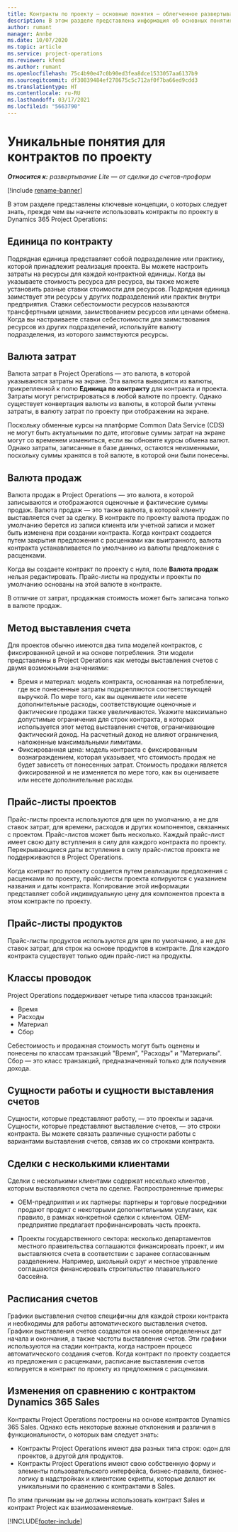 ```yaml
---
title: Контракты по проекту — основные понятия — облегченное развертывание
description: В этом разделе представлена информация об основных понятиях контрактов по проекту.
author: rumant
manager: Annbe
ms.date: 10/07/2020
ms.topic: article
ms.service: project-operations
ms.reviewer: kfend
ms.author: rumant
ms.openlocfilehash: 75c4b90e47c0b90ed3fea8dce1533057aa6137b9
ms.sourcegitcommit: df30839484ef278675c5c712af0f7ba66ed9cdd3
ms.translationtype: HT
ms.contentlocale: ru-RU
ms.lasthandoff: 03/17/2021
ms.locfileid: "5663790"
---
```

# <a name="concepts-unique-to-project-contracts"></a>Уникальные понятия для контрактов по проекту

_**Относится к:** развертывание Lite — от сделки до счетов-проформ_

[!include [rename-banner](~/includes/cc-data-platform-banner.md)]

В этом разделе представлены ключевые концепции, о которых следует знать, прежде чем вы начнете использовать контракты по проекту в Dynamics 365 Project Operations:

## <a name="contracting-unit"></a>Единица по контракту

Подрядная единица представляет собой подразделение или практику, которой принадлежит реализация проекта. Вы можете настроить затраты на ресурсы для каждой контрактной единицы. Когда вы указываете стоимость ресурса для ресурса, вы также можете установить разные ставки стоимости для ресурсов. Подрядная единица заимствует эти ресурсы у других подразделений или практик внутри предприятия. Ставки себестоимости ресурсов называются трансфертными ценами, заимствованием ресурсов или ценами обмена. Когда вы настраиваете ставки себестоимости для заимствования ресурсов из других подразделений, используйте валюту подразделения, из которого заимствуются ресурсы.

## <a name="cost-currency"></a>Валюта затрат

Валюта затрат в Project Operations — это валюта, в которой указываются затраты на экране. Эта валюта выводится из валюты, прикрепленной к полю **Единица по контракту** для контракта и проекта. Затраты могут регистрироваться в любой валюте по проекту. Однако существует конвертация валюты из валюты, в которой были учтены затраты, в валюту затрат по проекту при отображении на экране.

Поскольку обменные курсы на платформе Common Data Service (CDS) не могут быть актуальными по дате, итоговые суммы затрат на экране могут со временем измениться, если вы обновите курсы обмена валют. Однако затраты, записанные в базе данных, остаются неизменными, поскольку суммы хранятся в той валюте, в которой они были понесены.

## <a name="sales-currency"></a>Валюта продаж

Валюта продаж в Project Operations — это валюта, в которой записываются и отображаются оценочные и фактические суммы продаж. Валюта продаж — это также валюта, в которой клиенту выставляется счет за сделку. В контракте по проекту валюта продаж по умолчанию берется из записи клиента или учетной записи и может быть изменена при создании контракта. Когда контракт создается путем закрытия предложения с расценками как выигранного, валюта контракта устанавливается по умолчанию из валюты предложения с расценками.

Когда вы создаете контракт по проекту с нуля, поле **Валюта продаж** нельзя редактировать. Прайс-листы на продукты и проекты по умолчанию основаны на этой валюте в контракте.

В отличие от затрат, продажная стоимость может быть записана только в валюте продаж.

## <a name="billing-method"></a>Метод выставления счета

Для проектов обычно имеются два типа моделей контрактов, с фиксированной ценой и на основе потребления. Эти модели представлены в Project Operations как методы выставления счетов с двумя возможными значениями:

- Время и материал: модель контракта, основанная на потреблении, где все понесенные затраты подкрепляются соответствующей выручкой. По мере того, как вы оцениваете или несете дополнительные расходы, соответствующие оценочные и фактические продажи также увеличиваются. Укажите максимально допустимые ограничения для строк контракта, в которых используется этот метод выставления счетов, ограничивающие фактический доход. На расчетный доход не влияют ограничения, наложенные максимальными лимитами.
- Фиксированная цена: модель контракта с фиксированным вознаграждением, которая указывает, что стоимость продаж не будет зависеть от понесенных затрат. Стоимость продажи является фиксированной и не изменяется по мере того, как вы оцениваете или несете дополнительные расходы.

## <a name="project-price-lists"></a>Прайс-листы проектов

Прайс-листы проекта используются для цен по умолчанию, а не для ставок затрат, для времени, расходов и других компонентов, связанных с проектом. Прайс-листов может быть несколько. Каждый прайс-лист имеет свою дату вступления в силу для каждого контракта по проекту. Перекрывающиеся даты вступления в силу прайс-листов проекта не поддерживаются в Project Operations.

Когда контракт по проекту создается путем реализации предложения с расценками по проекту, прайс-листы проекта копируются с указанием названия и даты контракта. Копирование этой информации представляет собой индивидуальную цену для компонентов проекта в этом контракте по проекту.

## <a name="product-price-lists"></a>Прайс-листы продуктов

Прайс-листы продуктов используются для цен по умолчанию, а не для ставок затрат, для строк на основе продуктов в контракте. Для каждого контракта существует только один прайс-лист на продукты.

## <a name="transaction-classes"></a>Классы проводок

Project Operations поддерживает четыре типа классов транзакций:

- Время
- Расходы
- Материал
- Сбор

Себестоимость и продажная стоимость могут быть оценены и понесены по классам транзакций "Время", "Расходы" и "Материалы". Сбор — это класс транзакций, предназначенный только для получения дохода.

## <a name="work-entities-and-billing-entities"></a>Сущности работы и сущности выставления счетов

Сущности, которые представляют работу, — это проекты и задачи. Сущности, которые представляют выставление счетов, — это строки контракта. Вы можете связать различные сущности работы с вариантами выставления счетов, связав их со строками контракта.

## <a name="multi-customer-deals"></a>Сделки с несколькими клиентами

Сделки с несколькими клиентами содержат несколько клиентов , которым выставляются счета по сделке. Распространенные примеры:

- OEM-предприятия и их партнеры: партнеры и торговые посредники продают продукт с некоторыми дополнительными услугами, как правило, в рамках конкретной сделки с клиентом. OEM-предприятие предлагает профинансировать часть проекта. 

- Проекты государственного сектора: несколько департаментов местного правительства соглашаются финансировать проект, и им выставляются счета в соответствии с заранее согласованным разделением. Например, школьный округ и местное управление соглашаются финансировать строительство плавательного бассейна.

## <a name="invoice-schedules"></a>Расписания счетов

Графики выставления счетов специфичны для каждой строки контракта и необходимы для работы автоматического выставления счетов. Графики выставления счетов создаются на основе определенных дат начала и окончания, а также частоты выставления счетов. Эти графики используются на стадии контракта, когда настроен процесс автоматического создания счетов. Когда контракт по проекту создается из предложения с расценками, расписание выставления счетов копируется в контракт по проекту из предложения с расценками.

## <a name="changes-from-the-dynamics-365-sales-contract"></a>Изменения оп сравнению с контрактом Dynamics 365 Sales

Контракты Project Operations построены на основе контрактов Dynamics 365 Sales. Однако есть некоторые важные отклонения и различия в функциональности, о которых вам следует знать:

- Контракты Project Operations имеют два разных типа строк: одон для проектов, а другой для продуктов.
- Контракты Project Operations имеют свою собственную форму и элементы пользовательского интерфейса, бизнес-правила, бизнес-логику в надстройках и клиентские скрипты, которые делают их уникальными по сравнению с контрактами в Sales.

По этим причинам вы не должны использовать контракт Sales и контракт Project как взаимозаменяемые.


[!INCLUDE[footer-include](../../includes/footer-banner.md)]
